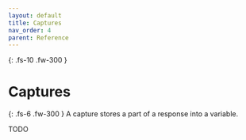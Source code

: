 ```yaml
---
layout: default
title: Captures
nav_order: 4
parent: Reference
---
```


{: .fs-10 .fw-300 }
# Captures

{: .fs-6 .fw-300 }
A capture stores a part of a response into a variable.

TODO